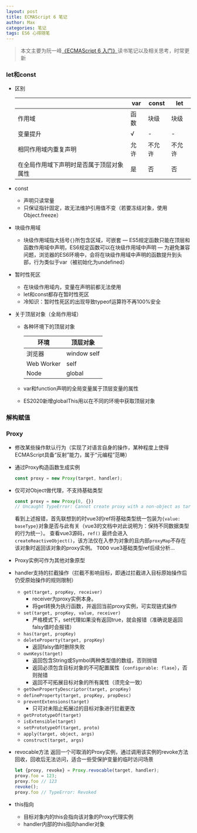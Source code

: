 ```yaml
---
layout: post
title: ECMAScript 6 笔记
author: Max
categories: 笔记 
tags: ES6 心得随笔
---
```


> 本文主要为阮一峰[《ECMAScript 6 入门》](https://es6.ruanyifeng.com/#docs)读书笔记以及相关思考，时常更新

### let和const

* 区别

  |       | var | const | let |
  | ----- | --- | ----- | --- |
  | 作用域 | 函数 | 块级 | 块级 |
  | 变量提升 | √ | - | - |
  | 相同作用域内重复声明 | 允许 | 不允许 | 不允许 |
  | 在全局作用域下声明时是否属于顶层对象属性| 是 | 否 | 否 |

* const
  - 声明只读常量
  - 只保证指针固定，故无法维护引用值不变（若要冻结对象，使用Object.freeze）

* 块级作用域
  - 块级作用域指大括号`{}`所包含区域，可嵌套
  — ES5规定函数只能在顶层和函数作用域中声明，ES6规定函数可以在块级作用域中声明
  — 为避免兼容问题，浏览器的ES6环境中，会将在块级作用域中声明的函数提升到头部，行为类似于var（被初始化为undefined）

* 暂时性死区
  - 在块级作用域内，变量在声明前都无法使用
  - let和const都存在暂时性死区
  - 冷知识：暂时性死区的出现导致typeof运算符不再100%安全

* 关于顶层对象（全局作用域）
  - 各种环境下的顶层对象
    
    | 环境 | 顶层对象 |
    | --- | ------ |
    | 浏览器 | window self |
    | Web Worker | self |
    | Node | global |
     
  - var和function声明的全局变量属于顶层变量的属性

  - ES2020新增globalThis用以在不同的环境中获取顶层对象

### 解构赋值

### Proxy

* 修改某些操作默认行为（实现了对语言自身的操作，某种程度上使得ECMAScript具备“反射”能力，属于“元编程”范畴）
  
* 通过Proxy构造函数生成实例
  ```javascript
  const proxy = new Proxy(target, handler);    
  ```
  
* 仅可对Object做代理，不支持基础类型
  ```javascript
  const proxy = new Proxy(0, {})
  // Uncaught TypeError: Cannot create proxy with a non-object as target or handler
  ```
  看到上述报错，首先联想到的时vue3的ref将基础类型统一包装为`{value: baseType}`对象是否与此有关（vue3的文档中对此说明为：保持不同数据类型的行为统一）。
  查看vue3源码，`ref()` 最终会进入 `createReactiveObject()`，该方法仅在入参为对象的且内部`proxyMap`不存在该对象时返回该对象的proxy实例。
  <kbd>TODO</kbd>  vue3基础类型ref后续分析...
  
* Proxy实例可作为其他对象原型
  
* handler支持的拦截操作（拦截不影响目标，即通过拦截进入目标原始操作后仍受原始操作的规则限制）
  * `get(target, propKey, receiver)`
    - receiver为proxy实例本身。
    - 将get转换为执行函数，并返回当前proxy实例，可实现链式操作
  * `set(target, propKey, value, receiver)`
    - 严格模式下，set代理如果没有返回true，就会报错（准确说是返回falsy值时会报错）
  * `has(target, propKey)`
  * `deleteProperty(target, propKey)`
    - 返回falsy值时删除失败
  * `ownKeys(target)`
    - 返回包含String或Symbol两种类型值的数组，否则抛错
    - 返回必须包含目标对象的不可配置属性（`configurable: flase`），否则抛错
    - 返回不可拓展目标对象的所有属性（须完全一致）
  * `getOwnPropertyDescriptor(target, propKey)`
  * `defineProperty(target, propKey, propDesc)`
  * `preventExtensions(target)`
    - 只可对未阻止拓展过的目标对象进行拦截更改
  * `getPrototypeOf(target)`
  * `isExtensible(target)`
  * `setPrototypeOf(target, proto)`
  * `apply(target, object, args)`
  * `construct(target, args)`
  
* revocable方法
  返回一个可取消的Proxy实例，通过调用该实例的revoke方法回收，回收后无法访问，适合一些受保护变量的临时访问场景
  ```javascript
  let {proxy, revoke} = Proxy.revocable(target, handler);
  proxy.foo = 123;
  proxy.foo // 123
  revoke();
  proxy.foo // TypeError: Revoked
  ```
  
* this指向
  - 目标对象内的this会指向该对象的Proxy代理实例
  - handler内部的this指向handler对象
